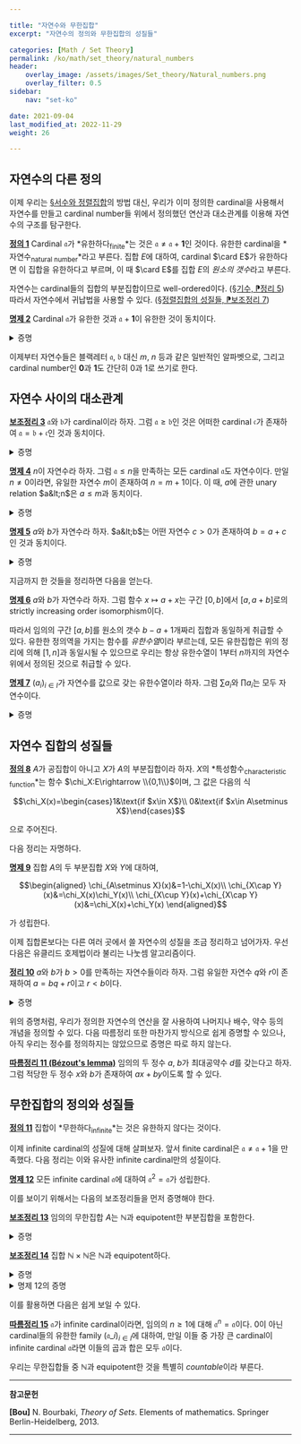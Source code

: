 ```yaml
---

title: "자연수와 무한집합"
excerpt: "자연수의 정의와 무한집합의 성질들"

categories: [Math / Set Theory]
permalink: /ko/math/set_theory/natural_numbers
header:
    overlay_image: /assets/images/Set_theory/Natural_numbers.png
    overlay_filter: 0.5
sidebar: 
    nav: "set-ko"

date: 2021-09-04
last_modified_at: 2022-11-29
weight: 26

---
```


## 자연수의 다른 정의

이제 우리는 [§서수와 정렬집합](/ko/math/set_theory/ordinals)의 방법 대신, 우리가 이미 정의한 cardinal을 사용해서 자연수를 만들고 cardinal number들 위에서 정의했던 연산과 대소관계를 이용해 자연수의 구조를 탐구한다.

<div class="definition" markdown="1">

<ins id="df1">**정의 1**</ins> Cardinal $\mathfrak{a}$가 *유한하다<sub>finite</sub>*는 것은 $\mathfrak{a}\neq\mathfrak{a}+\mathbf{1}$인 것이다. 유한한 cardinal을 *자연수<sub>natural number</sub>*라고 부른다. 집합 $E$에 대하여, cardinal $\card E$가 유한하다면 이 집합을 유한하다고 부르며, 이 때 $\card E$를 집합 $E$의 *원소의 갯수*라고 부른다.

</div>

자연수는 cardinal들의 집합의 부분집합이므로 well-ordered이다. ([§기수, ⁋정리 5](/ko/math/set_theory/cardinals#thm5)) 따라서 자연수에서 귀납법을 사용할 수 있다. ([§정렬집합의 성질들, ⁋보조정리 7](/ko/math/set_theory/well_ordering#lem7))

<div class="proposition" markdown="1">

<ins id="pp2">**명제 2**</ins> Cardinal $\mathfrak{a}$가 유한한 것과 $\mathfrak{a}+\mathbf{1}$이 유한한 것이 동치이다.

</div>

<details class="proof" markdown="1">
<summary>증명</summary>

[§기수들 사이의 연산, ⁋명제 6](/ko/math/set_theory/operation_of_cardinals#pp6)에 의하여, $\mathfrak{a}=\mathfrak{b}$인 것은 $\mathfrak{a}+\mathbf{1}=\mathfrak{b}+\mathbf{1}$인 것과 동치이다. 이제 $\mathfrak{b}=\mathfrak{a}+\mathbf{1}$로 잡으면, 가정에 의해 $\mathfrak{a}\neq\mathfrak{b}$이고, 따라서

$$\mathfrak{b}=\mathfrak{a}+\mathbf{1}\neq\mathfrak{b}+\mathbf{1}$$

이므로 $\mathfrak{a}$가 유한한 것은 $\mathfrak{b}=\mathfrak{a}+\mathbf{1}$이 유한인 것과 동치이다.

</details>

이제부터 자연수들은 블랙레터 $\mathfrak{a}$, $\mathfrak{b}$ 대신 $m$, $n$ 등과 같은 일반적인 알파벳으로, 그리고 cardinal number인 $\mathbf{0}$과 $\mathbf{1}$도 간단히 $0$과 $1$로 쓰기로 한다. 

## 자연수 사이의 대소관계

<div class="proposition" markdown="1">

<ins id="lem3">**보조정리 3**</ins> $\mathfrak{a}$와 $\mathfrak{b}$가 cardinal이라 하자. 그럼 $\mathfrak{a}\geq\mathfrak{b}$인 것은 어떠한 cardinal $\mathfrak{c}$가 존재하여 $\mathfrak{a}=\mathfrak{b}+\mathfrak{c}$인 것과 동치이다.

</div>
<details class="proof" markdown="1">
<summary>증명</summary>

$\mathfrak{a}\geq\mathfrak{b}$인 것은, cardinal $\mathfrak{a}$와 $\mathfrak{b}$를 갖는 집합 $A$, $B$가 각각 존재하여 $A\supset B$인 것과 동치이다. 이제 $A=B\cup(A\setminus B)$.

</details>

<div class="proposition" markdown="1">

<ins id="pp4">**명제 4**</ins> $n$이 자연수라 하자. 그럼 $\mathfrak{a}\leq n$을 만족하는 모든 cardinal $\mathfrak{a}$도 자연수이다. 만일 $n\neq 0$이라면, 유일한 자연수 $m$이 존재하여 $n=m+1$이다. 이 때, $a$에 관한 unary relation $a&lt;n$은 $a\leq m$과 동치이다.

</div>
<details class="proof" markdown="1">
<summary>증명</summary>

우선 첫 번째를 보이기 위해 $\mathfrak{a}$가 $\mathfrak{a}\leq n$을 만족하는 cardinal이라 하자. 그럼 어떤 cardinal $\mathfrak{b}$가 존재하여 $n=\mathfrak{a}+\mathfrak{b}$이다. 이제

$$(\mathfrak{a}+1)+\mathfrak{b}=(\mathfrak{a}+\mathfrak{b})+1=n+1\neq n$$

이므로 $(\mathfrak{a}+1)+\mathfrak{b}\neq\mathfrak{a}+\mathfrak{b}$이다. 따라서 $\mathfrak{a}+1\neq\mathfrak{a}$이므로 $\mathfrak{a}$는 자연수다.

만일 $n\neq 0$이라면 $n\geq 1$이므로, 앞선 보조정리에 의해 $n=m+1$인 cardinal $m$이 존재하며, 앞선 논리에 의해 $m$도 자연수이다. 따라서  $a&lt;n$이 $a\leq m$과 동치임만 보이면 된다.

우선 $a&lt;n$이라면, 유일한 자연수 $b$가 존재하여 $n=a+b$이다. $b\neq 0$이므로, 어떠한 $c$에 대해 $b=c+1$이다. 그럼

$$m+1=n=a+b=a+(c+1)=(a+c)+1$$

에서 $m=a+c$이다. 따라서 $a\leq m$이다. 반대로 만일 $a\leq m$일 경우, 

$$a\leq m+1=n$$

이고, $a=n=m+1>m$은 모순이므로 $a\neq n$이다. 따라서 $a&lt;n$이다.

</details>

<div class="proposition" markdown="1">

<ins id="pp5">**명제 5**</ins> $a$와 $b$가 자연수라 하자. $a&lt;b$는 어떤 자연수 $c>0$가 존재하여 $b=a+c$인 것과 동치이다.

</div>
<details class="proof" markdown="1">
<summary>증명</summary>

[보조정리 3](#lem3)의 직접적인 결과다. $a\leq b$이므로 그러한 $c\geq 0$가 존재하는데, $c=0$이라면 $a=b$이기에 $c\neq 0$이기 때문이다.

</details>

지금까지 한 것들을 정리하면 다음을 얻는다. 

<div class="proposition" markdown="1">

<ins id="pp6">**명제 6**</ins> $a$와 $b$가 자연수라 하자. 그럼 함수 $x\mapsto a+x$는 구간 $[0,b]$에서 $[a,a+b]$로의 strictly increasing order isomorphism이다.

</div>

따라서 임의의 구간 $[a,b]$를 원소의 갯수 $b-a+1$개짜리 집합과 동일하게 취급할 수 있다. 유한한 정의역을 가지는 함수를 *유한수열*이라 부르는데, 모든 유한집합은 위의 정리에 의해 $[1,n]$과 동일시될 수 있으므로 우리는 항상 유한수열이 $1$부터 $n$까지의 자연수 위에서 정의된 것으로 취급할 수 있다. 

<div class="proposition" markdown="1">

<ins id="pp7">**명제 7**</ins> $(a_i)_{i\in I}$가 자연수를 값으로 갖는 유한수열이라 하자. 그럼 $\sum a_i$와 $\prod a_i$는 모두 자연수이다.

</div>
<details class="proof" markdown="1">
<summary>증명</summary>

$I$가 유한이므로, 임의의 자연수 $a$와 $b$에 대해 $a+b$와 $ab$가 자연수임만 보이면 충분하다. 이는 $b$에 대한 귀납법으로 보이면 된다. 우선 $a+0=a$가 자연수이고, $a+k$가 자연수라면 $a+(k+1)=(a+k)+1$ 또한 마찬가지이므로 쉽게 보일 수 있다. 곱셈도 마찬가지.

</details>

## 자연수 집합의 성질들

<div class="definition" markdown="1">

<ins id="df8">**정의 8**</ins> $A$가 공집합이 아니고 $X$가 $A$의 부분집합이라 하자. $X$의 *특성함수<sub>characteristic function</sub>*는 함수 $\chi_X:E\rightarrow \\{0,1\\}$이며, 그 값은 다음의 식

$$\chi_X(x)=\begin{cases}1&\text{if $x\in X$}\\ 0&\text{if $x\in A\setminus X$}\end{cases}$$

으로 주어진다.

</div>

다음 정리는 자명하다.

<div class="proposition" markdown="1">

<ins id="pp9">**명제 9**</ins> 집합 $A$의 두 부분집합 $X$와 $Y$에 대하여,

$$\begin{aligned}
\chi_{A\setminus X}(x)&=1-\chi_X(x)\\
\chi_{X\cap Y}(x)&=\chi_X(x)\chi_Y(x)\\
\chi_{X\cup Y}(x)+\chi_{X\cap Y}(x)&=\chi_X(x)+\chi_Y(x)
\end{aligned}$$

가 성립한다.
</div>


이제 집합론보다는 다른 여러 곳에서 쓸 자연수의 성질을 조금 정리하고 넘어가자. 우선 다음은 유클리드 호제법이라 불리는 나눗셈 알고리즘이다.

<div class="proposition" markdown="1">

<ins id="thm10">**정리 10**</ins>  $a$와 $b$가 $b>0$를 만족하는 자연수들이라 하자. 그럼 유일한 자연수 $q$와 $r$이 존재하여 $a=bq+r$이고 $r< b$이다.

</div>

<details class="proof" markdown="1">
<summary>증명</summary>

만일 그러한 쌍이 존재한다면 $Q$는 $a&lt;b(q+1)$를 만족하는 가장 작은 자연수여야 한다. 그렇지 않으면

$$r=a-bq<0\quad\text{or}\quad r=a-bq\geq b$$

이 되기 때문이다. 존재성을 보이기 위해, $a&lt;a+1&lt;b(a+1)$라 하자. 그럼 $a&lt;bp$를 만족하는 $p$의 집합은 공집합이 아니다. 이제 well-orderedness에 의해, least element $m$이 존재하므로 $m=q+1$라 하면 $Q$가 주어진 조건을 만족한다.

</details>

위의 증명처럼, 우리가 정의한 자연수의 연산을 잘 사용하여 나머지나 배수, 약수 등의 개념을 정의할 수 있다. 다음 따름정리 또한 마찬가지 방식으로 쉽게 증명할 수 있으나, 아직 우리는 정수를 정의하지는 않았으므로 증명은 따로 하지 않는다.

<div class="proposition" markdown="1">

<ins id="crl11">**따름정리 11 (Bézout's lemma)**</ins> 임의의 두 정수 $a$, $b$가 최대공약수 $d$를 갖는다고 하자. 그럼 적당한 두 정수 $x$와 $b$가 존재하여 $ax+by$이도록 할 수 있다. 

</div>

## 무한집합의 정의와 성질들

<div class="definition" markdown="1">

<ins id="df11">**정의 11**</ins> 집합이 *무한하다<sub>infinite</sub>*는 것은 유한하지 않다는 것이다.

</div>

이제 infinite cardinal의 성질에 대해 살펴보자. 앞서 finite cardinal은 $\mathfrak{a}\neq\mathfrak{a}+1$을 만족했다. 다음 정리는 이와 유사한 infinite cardinal만의 성질이다.

<div class="proposition" markdown="1">

<ins id="pp12">**명제 12**</ins> 모든 infinite cardinal $\mathfrak{a}$에 대하여 $\mathfrak{a}^2=\mathfrak{a}$가 성립한다.

</div>

이를 보이기 위해서는 다음의 보조정리들을 먼저 증명해야 한다.

<div class="proposition" markdown="1">

<ins id="lem13">**보조정리 13**</ins> 임의의 무한집합 $A$는 $\mathbb{N}$과 equipotent한 부분집합을 포함한다.

</div>
<details class="proof" markdown="1">
<summary>증명</summary>

$A$의 well-ordering이 존재한다. 자신을 제외한 $\mathbb{N}$의 임의의 segment는 항상 유한하므로, $A$는 $\mathbb{N}$의 segment와 isomorphic할 수 없다. 따라서 $\mathbb{N}$이 $A$의 segment와 isomorphic하다. ([§서수들 사이의 순서관계, ⁋명제 1](/ko/math/set_theory/order_relations_between_ordinals#pp1))

</details>
<div class="proposition" markdown="1">

<ins id="lem14">**보조정리 14**</ins> 집합 $\mathbb{N}\times\mathbb{N}$은 $\mathbb{N}$과 equipotent하다.

</div>

<details class="proof" markdown="1">
<summary>증명</summary>

다음의 수열

$$(1,1),\;\; (1,2),(2,1),\;\; (1,3),(2,2),(3,1),\;\; \cdots$$

에 의해 자명.

</details>

<details class="proof--alone" markdown="1">
<summary>명제 12의 증명</summary>

$A$가 cardinal $\mathfrak{a}$를 갖는 집합이라 하자. 그럼 첫 번째 보조정리로부터 어떤 $B\subseteq A$는 $\mathbb{N}$과 equipotent하고, 따라서 두 번째 보조정리에 의해 $B\times B$와 $B$ 사이의 전단사함수가 존재한다. 이를 $f$라 하자. 

$B$를 포함하는 $A$의 부분집합 $X$와, 그 위에서 정의된 $f$의 extension $\psi:X\rightarrow X\times X$에 대해 $\mathfrak{M}$이 이러한 쌍 $(X,\psi)$들의 모임이라 하자. 그럼 $\mathfrak{M}$의 임의의 chain에 대하여 가장 큰 정의역을 갖는 쌍이 maximal element가 되므로, $\mathfrak{M}$은 inductive한 집합이고, 따라서 Zorn's lemma에 의해 $\mathfrak{M}$의 maximal element $(F, \tilde{f})$가 존재한다.

이제 $\card F=\mathfrak{a}$임을 보이면 충분하다. 만일 $\card F=\mathfrak{b}&lt;\mathfrak{a}$라면, bijection $\tilde{f}$에 의해 $\mathfrak{b}=\mathfrak{b}^2$이므로 

$$\mathfrak{b}\leq 2\mathfrak{b}\leq 3\mathfrak{b}\leq \mathfrak{b}^2=\mathfrak{b}$$

에서 $\mathfrak{b}=2\mathfrak{b}=3\mathfrak{b}$이다. 그럼 $\mathfrak{b}&lt;\mathfrak{a}$에서 $\card(A\setminus F)>\mathfrak{b}$이다. 그렇지 않다면

$$\mathfrak{a}=\card A=\card(F\cup(A\setminus F))\leq\card F+\card(A\setminus F)\leq\mathfrak{b}+\mathfrak{b}=2\mathfrak{b}=\mathfrak{b}$$

가 되어 모순이기 때문이다. 따라서 어떤 $Y\subseteq A\setminus F$가 존재하여 $\card Y=\mathfrak{b}$이다. $Z=F\cup Y$라 하자. 그럼

$$Z\times Z=(F\times F)\cup(F\times Y)\cup(Y\times F)\cup (Y\times Y)$$

이고, 우변의 네 항들은 모두 서로소인 집합들이다. $F$와 $Y$가 equipotent하므로, 

$$\card(F\times Y)=\card(Y\times F)=\card(F\times F)=\mathfrak{b}^2=\mathfrak{b}$$

이고 따라서

$$\card((F\times Y)\cup(Y\times F)\cup(Y\times Y))=3\mathfrak{b}=\mathfrak{b}=\card Y$$

이다. 그러므로 $Y$에서 이 집합들의 합집합으로의 전단사함수가 존재하고, 따라서 $Z=F\cup Y$에서 $Z\times Z$로의 전단사함수가 존재한다. $F$에서는 $\tilde{f}:F\rightarrow F\times F$로, $Y$에서는 방금 만든 전단사함수를 이용하면 되기 때문이다. 이는 $F$의 maximality에 모순이므로 $\card F=\mathfrak{a}$여야 한다.

</details>

이를 활용하면 다음은 쉽게 보일 수 있다.

<div class="proposition" markdown="1">

<ins id="crl15">**따름정리 15**</ins> $\mathfrak{a}$가 infinite cardinal이라면, 임의의 $n\geq 1$에 대해 $\mathfrak{a}^n=\mathfrak{a}$이다. 0이 아닌 cardinal들의 유한한 family $(\mathfrak{a}\_i)_{i\in I}$에 대하여, 만일 이들 중 가장 큰 cardinal이 infinite cardinal $\mathfrak{a}$라면 이들의 곱과 합은 모두 $\mathfrak{a}$이다.

</div>

우리는 무한집합들 중 $\mathbb{N}$과 equipotent한 것을 특별히 *countable*이라 부른다.


---
**참고문헌**

**[Bou]** N. Bourbaki, <i>Theory of Sets</i>. Elements of mathematics. Springer Berlin-Heidelberg, 2013.

---
